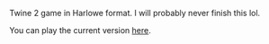 Twine 2 game in Harlowe format. I will probably never finish this lol.

You can play the current version [here](https://usandrufus.github.io/the-bureau/The%20Bureau.html).
